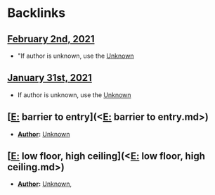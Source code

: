 
# Backlinks
## [February 2nd, 2021](<February 2nd, 2021.md>)
- "If author is unknown, use the [Unknown](<Unknown.md>)

## [January 31st, 2021](<January 31st, 2021.md>)
- If author is unknown, use the [Unknown](<Unknown.md>)

## [[E:](<[E:.md>) barrier to entry](<[E:](<E:.md>) barrier to entry.md>)
- **[Author](<Author.md>):** [Unknown](<Unknown.md>)

## [[E:](<[E:.md>) low floor, high ceiling](<[E:](<E:.md>) low floor, high ceiling.md>)
- **[Author](<Author.md>):** [Unknown](<Unknown.md>),

